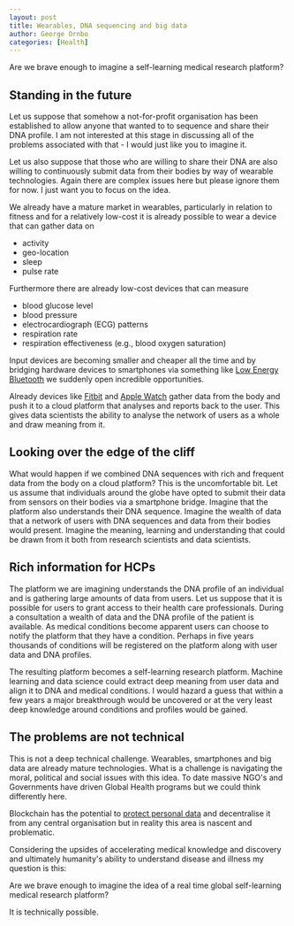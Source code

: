 ```yaml
---
layout: post
title: Wearables, DNA sequencing and big data
author: George Ornbo
categories: [Health]
---
```


Are we brave enough to imagine a self-learning medical research platform?

## Standing in the future

Let us suppose that somehow a not-for-profit organisation has been established to allow anyone that wanted to to sequence and share their DNA profile. I am not interested at this stage in discussing all of the problems associated with that - I would just like you to imagine it.

Let us also suppose that those who are willing to share their DNA are also willing to continuously submit data from their bodies by way of wearable technologies. Again there are complex issues here but please ignore them for now. I just want you to focus on the idea.

We already have a mature market in wearables, particularly in relation to fitness and for a relatively low-cost it is already possible to wear a device that can gather data on

* activity
* geo-location
* sleep
* pulse rate

Furthermore there are already low-cost devices that can measure

* blood glucose level
* blood pressure
* electrocardiograph (ECG) patterns
* respiration rate
* respiration effectiveness (e.g., blood oxygen saturation)

Input devices are becoming smaller and cheaper all the time and by bridging hardware devices to smartphones via something like [Low Energy Bluetooth][4] we suddenly open incredible opportunities.

Already devices like [Fitbit][5] and [Apple Watch][6] gather data from the body and push it to a cloud platform that analyses and reports back to the user. This gives data scientists the ability to analyse the network of users as a whole and draw meaning from it.

## Looking over the edge of the cliff

What would happen if we combined DNA sequences with rich and frequent data from the body on a cloud platform? This is the uncomfortable bit. Let us assume that individuals around the globe have opted to submit their data from sensors on their bodies via a smartphone bridge. Imagine that the platform also understands their DNA sequence. Imagine the wealth of data that a network of users with DNA sequences and data from their bodies would present. Imagine the meaning, learning and understanding that could be drawn from it both from research scientists and data scientists.

## Rich information for HCPs

The platform we are imagining understands the DNA profile of an individual and is gathering large amounts of data from users. Let us suppose that it is possible for users to grant access to their health care professionals. During a consultation a wealth of data and the DNA profile of the patient is available. As medical conditions become apparent users can choose to notify the platform that they have a condition. Perhaps in five years thousands of conditions will be registered on the platform along with user data and DNA profiles.

The resulting platform becomes a self-learning research platform. Machine learning and data science could extract deep meaning from user data and align it to DNA and medical conditions. I would hazard a guess that within a few years a major breakthrough would be uncovered or at the very least deep knowledge around conditions and profiles would be gained.

## The problems are not technical

This is not a deep technical challenge. Wearables, smartphones and big data are already mature technologies. What is a challenge is navigating the moral, political and social issues with this idea. To date massive NGO's and Governments have driven Global Health programs but we could think differently here.

Blockchain has the potential to [protect personal data][3] and decentralise it from any central organisation but in reality this area is nascent and problematic.

Considering the upsides of accelerating medical knowledge and discovery and ultimately humanity's ability to understand disease and illness my question is this:

Are we brave enough to imagine the idea of a real time global self-learning medical research platform?

It is technically possible.

[1]: http://siliconangle.com/blog/2014/09/17/wearable-sensor-eliminates-painful-prick-for-blood-glucose-monitoring/
[2]: https://www.healthline.com/health-news/tech-blood-pressure-monitor-in-the-form-of-a-watch-062213
[3]: http://web.media.mit.edu/~guyzys/data/ZNP15.pdf
[4]: https://en.wikipedia.org/wiki/Bluetooth_low_energy
[5]: http://www.fitbit.com/
[6]: https://www.apple.com/watch/
